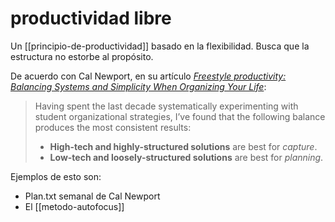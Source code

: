 # productividad libre
Un [[principio-de-productividad]] basado en la flexibilidad. Busca que la estructura no estorbe al propósito.

De acuerdo con Cal Newport, en su artículo [*Freestyle productivity: Balancing Systems and Simplicity When Organizing Your Life*](https://calnewport.com/freestyle-productivity-balancing-systems-and-simplicity-when-organizing-your-life/):

>Having spent the last decade systematically experimenting with student organizational strategies, I’ve found that the following balance produces the most consistent results:
>
>- **High-tech and highly-structured solutions** are best for _capture_.
>- **Low-tech and loosely-structured solutions** are best for _planning_.

Ejemplos de esto son:

- Plan.txt semanal de Cal Newport
- El [[metodo-autofocus]]